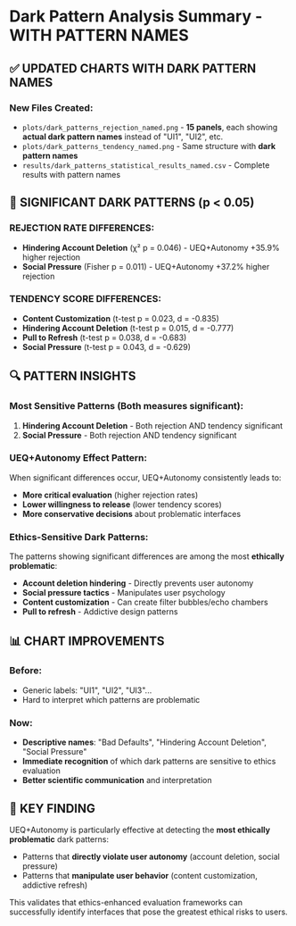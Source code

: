 # Dark Pattern Analysis Summary - WITH PATTERN NAMES

## ✅ **UPDATED CHARTS WITH DARK PATTERN NAMES**

### **New Files Created:**
- `plots/dark_patterns_rejection_named.png` - **15 panels**, each showing **actual dark pattern names** instead of "UI1", "UI2", etc.
- `plots/dark_patterns_tendency_named.png` - Same structure with **dark pattern names**
- `results/dark_patterns_statistical_results_named.csv` - Complete results with pattern names

## 🎯 **SIGNIFICANT DARK PATTERNS (p < 0.05)**

### **REJECTION RATE DIFFERENCES:**
- **Hindering Account Deletion** (χ² p = 0.046) - UEQ+Autonomy +35.9% higher rejection
- **Social Pressure** (Fisher p = 0.011) - UEQ+Autonomy +37.2% higher rejection

### **TENDENCY SCORE DIFFERENCES:**
- **Content Customization** (t-test p = 0.023, d = -0.835)
- **Hindering Account Deletion** (t-test p = 0.015, d = -0.777) 
- **Pull to Refresh** (t-test p = 0.038, d = -0.683)
- **Social Pressure** (t-test p = 0.043, d = -0.629)

## 🔍 **PATTERN INSIGHTS**

### **Most Sensitive Patterns (Both measures significant):**
1. **Hindering Account Deletion** - Both rejection AND tendency significant
2. **Social Pressure** - Both rejection AND tendency significant

### **UEQ+Autonomy Effect Pattern:**
When significant differences occur, UEQ+Autonomy consistently leads to:
- **More critical evaluation** (higher rejection rates)
- **Lower willingness to release** (lower tendency scores)
- **More conservative decisions** about problematic interfaces

### **Ethics-Sensitive Dark Patterns:**
The patterns showing significant differences are among the most **ethically problematic**:
- **Account deletion hindering** - Directly prevents user autonomy
- **Social pressure tactics** - Manipulates user psychology
- **Content customization** - Can create filter bubbles/echo chambers
- **Pull to refresh** - Addictive design patterns

## 📊 **CHART IMPROVEMENTS**

### **Before:**
- Generic labels: "UI1", "UI2", "UI3"...
- Hard to interpret which patterns are problematic

### **Now:**
- **Descriptive names**: "Bad Defaults", "Hindering Account Deletion", "Social Pressure"
- **Immediate recognition** of which dark patterns are sensitive to ethics evaluation
- **Better scientific communication** and interpretation

## 🎯 **KEY FINDING**

UEQ+Autonomy is particularly effective at detecting the **most ethically problematic** dark patterns:
- Patterns that **directly violate user autonomy** (account deletion, social pressure)
- Patterns that **manipulate user behavior** (content customization, addictive refresh)

This validates that ethics-enhanced evaluation frameworks can successfully identify interfaces that pose the greatest ethical risks to users.
